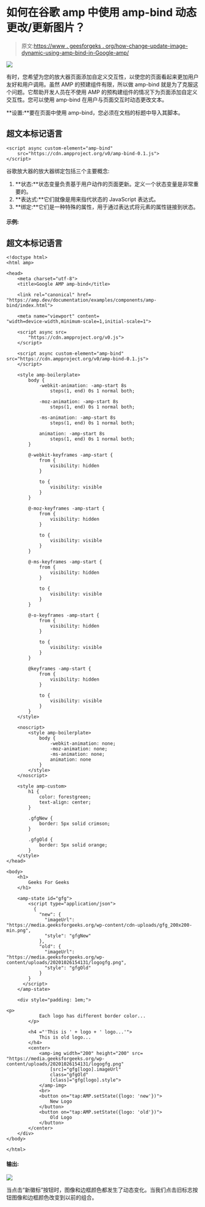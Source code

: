 # 如何在谷歌 amp 中使用 amp-bind 动态更改/更新图片？

> 原文:[https://www . geesforgeks . org/how-change-update-image-dynamic-using-amp-bind-in-Google-amp/](https://www.geeksforgeeks.org/how-to-change-update-image-dynamically-using-amp-bind-in-google-amp/)

![](img/911091c569b094b6e54a226311a9df7b.png)

有时，您希望为您的放大器页面添加自定义交互性，以使您的页面看起来更加用户友好和用户调用。虽然 AMP 的预建组件有限，所以做 amp-bind 就是为了克服这个问题。它帮助开发人员在不使用 AMP 的预构建组件的情况下为页面添加自定义交互性。您可以使用 amp-bind 在用户与页面交互时动态更改文本。

**设置:**要在页面中使用 amp-bind，您必须在文档的标题中导入其脚本。

## 超文本标记语言

```
<script async custom-element="amp-bind"
    src="https://cdn.ampproject.org/v0/amp-bind-0.1.js">
</script>
```

谷歌放大器的放大器绑定包括三个主要概念:

1.  **状态:**状态变量负责基于用户动作的页面更新。定义一个状态变量是非常重要的。
2.  **表达式:**它们就像是用来指代状态的 JavaScript 表达式。
3.  **绑定:**它们是一种特殊的属性，用于通过表达式将元素的属性链接到状态。

#### 示例:

## 超文本标记语言

```
<!doctype html>
<html amp>

<head>
    <meta charset="utf-8">
    <title>Google AMP amp-bind</title>

    <link rel="canonical" href=
"https://amp.dev/documentation/examples/components/amp-bind/index.html">

    <meta name="viewport" content=
"width=device-width,minimum-scale=1,initial-scale=1">

    <script async src=
        "https://cdn.ampproject.org/v0.js">
    </script>

    <script async custom-element="amp-bind"
src="https://cdn.ampproject.org/v0/amp-bind-0.1.js">
    </script>

    <style amp-boilerplate>
        body {
            -webkit-animation: -amp-start 8s
                steps(1, end) 0s 1 normal both;

            -moz-animation: -amp-start 8s
                steps(1, end) 0s 1 normal both;

            -ms-animation: -amp-start 8s
                steps(1, end) 0s 1 normal both;

            animation: -amp-start 8s
                steps(1, end) 0s 1 normal both;
        }

        @-webkit-keyframes -amp-start {
            from {
                visibility: hidden
            }

            to {
                visibility: visible
            }
        }

        @-moz-keyframes -amp-start {
            from {
                visibility: hidden
            }

            to {
                visibility: visible
            }
        }

        @-ms-keyframes -amp-start {
            from {
                visibility: hidden
            }

            to {
                visibility: visible
            }
        }

        @-o-keyframes -amp-start {
            from {
                visibility: hidden
            }

            to {
                visibility: visible
            }
        }

        @keyframes -amp-start {
            from {
                visibility: hidden
            }

            to {
                visibility: visible
            }
        }
    </style>

    <noscript>
        <style amp-boilerplate>
            body {
                -webkit-animation: none;
                -moz-animation: none;
                -ms-animation: none;
                animation: none
            }
        </style>
    </noscript>

    <style amp-custom>
        h1 {
            color: forestgreen;
            text-align: center;
        }

        .gfgNew {
            border: 5px solid crimson;
        }

        .gfgOld {
            border: 5px solid orange;
        }
    </style>
</head>

<body>
    <h1>
        Geeks For Geeks
    </h1>

    <amp-state id="gfg">
        <script type="application/json">
          {
            "new": {
              "imageUrl":
"https://media.geeksforgeeks.org/wp-content/cdn-uploads/gfg_200x200-min.png",
              "style": "gfgNew"
            },
            "old": {
              "imageUrl":
"https://media.geeksforgeeks.org/wp-content/uploads/20201026154131/logogfg.png",
              "style": "gfgOld"
            }
        }
      </script>
    </amp-state>

    <div style="padding: 1em;">

<p>
            Each logo has different border color...
        </p>

        <h4 ="'This is ' + logo + ' logo...'">
            This is old logo...
        </h4>
        <center>
            <amp-img width="200" height="200" src=
"https://media.geeksforgeeks.org/wp-content/uploads/20201026154131/logogfg.png"
                [src]="gfg[logo].imageUrl"
                class="gfgOld"
                [class]="gfg[logo].style">
            </amp-img>
            <br>
            <button on="tap:AMP.setState({logo: 'new'})">
                New Logo
            </button>
            <button on="tap:AMP.setState({logo: 'old'})">
                Old Logo
            </button>
        </center>
    </div>
</body>

</html>
```

#### 输出:

![](img/55a2d7891c08289a465071f106666dfb.png)

当点击“新徽标”按钮时，图像和边框颜色都发生了动态变化。当我们点击旧标志按钮图像和边框颜色改变到以前的组合。